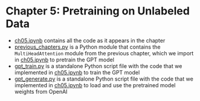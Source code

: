 # Chapter 5: Pretraining on Unlabeled Data

- [ch05.ipynb](ch05.ipynb) contains all the code as it appears in the chapter
- [previous_chapters.py](previous_chapters.py) is a Python module that contains the `MultiHeadAttention` module from the previous chapter, which we import in [ch05.ipynb](ch05.ipynb) to pretrain the GPT model
- [gpt_train.py](gpt_train.py) is a standalone Python script file with the code that we implemented in [ch05.ipynb](ch05.ipynb) to train the GPT model
- [gpt_generate.py](gpt_generate.py) is a standalone Python script file with the code that we implemented in [ch05.ipynb](ch05.ipynb) to load and use the pretrained model weights from OpenAI

